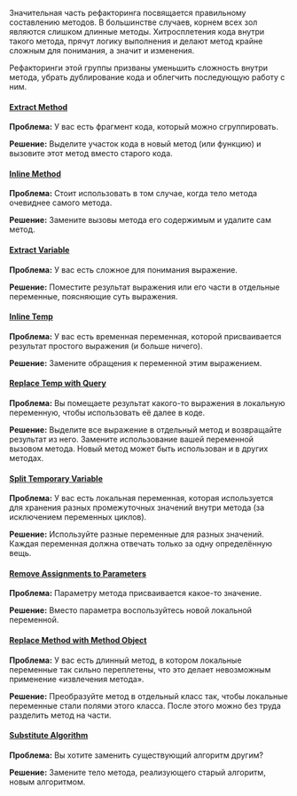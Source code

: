 Значительная часть рефакторинга посвящается правильному составлению методов. В большинстве случаев, корнем всех зол являются слишком длинные методы. Хитросплетения кода внутри такого метода, прячут логику выполнения и делают метод крайне сложным для понимания, а значит и изменения.

Рефакторинги этой группы призваны уменьшить сложность внутри метода, убрать дублирование кода и облегчить последующую работу с ним.

#### [Extract Method](Извлечение%20метода.md)
**Проблема:** У вас есть фрагмент кода, который можно сгруппировать.

**Решение:** Выделите участок кода в новый метод (или функцию) и вызовите этот метод вместо старого кода.

#### [Inline Method](Встраивание%20метода.md)
**Проблема:** Стоит использовать в том случае, когда тело метода очевиднее самого метода.

**Решение:** Замените вызовы метода его содержимым и удалите сам метод.

#### [Extract Variable](Извлечение%20переменной.md)
**Проблема:** У вас есть сложное для понимания выражение.

**Решение:** Поместите результат выражения или его части в отдельные переменные, поясняющие суть выражения.

#### [Inline Temp](Встраивание%20переменной.md)
**Проблема:** У вас есть временная переменная, которой присваивается результат простого выражения (и больше ничего).

**Решение:** Замените обращения к переменной этим выражением.

#### [Replace Temp with Query](Замена%20переменной%20вызовом%20метода.md)
**Проблема:** Вы помещаете результат какого-то выражения в локальную переменную, чтобы использовать её далее в коде.

**Решение:** Выделите все выражение в отдельный метод и возвращайте результат из него. Замените использование вашей переменной вызовом метода. Новый метод может быть использован и в других методах.

#### [Split Temporary Variable](Расщепление%20переменной.md)
**Проблема:** У вас есть локальная переменная, которая используется для хранения разных промежуточных значений внутри метода (за исключением переменных циклов).

**Решение:** Используйте разные переменные для разных значений. Каждая переменная должна отвечать только за одну определённую вещь.

#### [Remove Assignments to Parameters](Удаление%20присваиваний%20параметрам.md)
**Проблема:** Параметру метода присваивается какое-то значение.

**Решение:** Вместо параметра воспользуйтесь новой локальной переменной.

#### [Replace Method with Method Object](Замена%20метода%20объектом%20методов.md)
**Проблема:** У вас есть длинный метод, в котором локальные переменные так сильно переплетены, что это делает невозможным применение «извлечения метода».

**Решение:** Преобразуйте метод в отдельный класс так, чтобы локальные переменные стали полями этого класса. После этого можно без труда разделить метод на части.

#### [Substitute Algorithm](Замена%20алгоритма.md)
**Проблема:** Вы хотите заменить существующий алгоритм другим?

**Решение:** Замените тело метода, реализующего старый алгоритм, новым алгоритмом.